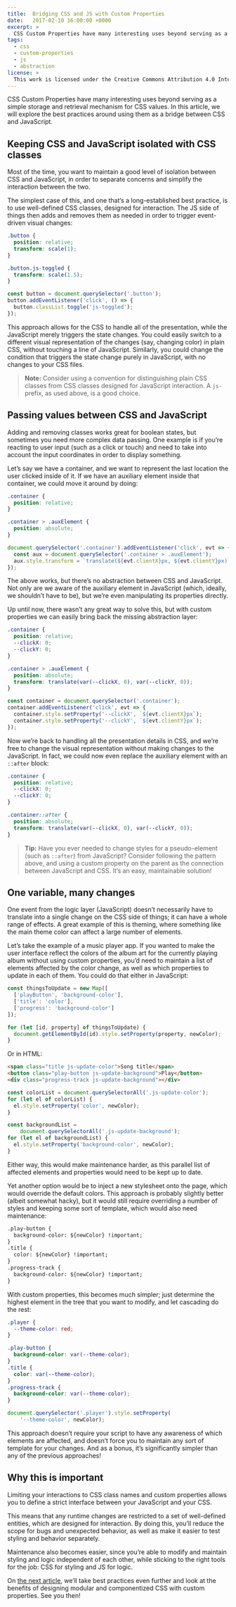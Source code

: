 ```yaml
---
title:  Bridging CSS and JS with Custom Properties
date:   2017-02-10 16:00:00 +0000
excerpt: >
  CSS Custom Properties have many interesting uses beyond serving as a simple storage and retrieval mechanism for CSS values. In this article, we will explore the best practices around using them as a bridge between CSS and JavaScript.
tags:
  - css
  - custom-properties
  - js
  - abstraction
license: >
  This work is licensed under the Creative Commons Attribution 4.0 International License. To view a copy of this license, visit http://creativecommons.org/licenses/by/4.0/ or send a letter to Creative Commons, PO Box 1866, Mountain View, CA 94042, USA.
---
```


CSS Custom Properties have many interesting uses beyond serving as a simple storage and retrieval mechanism for CSS values. In this article, we will explore the best practices around using them as a bridge between CSS and JavaScript.


## Keeping CSS and JavaScript isolated with CSS classes

Most of the time, you want to maintain a good level of isolation between CSS and JavaScript, in order to separate concerns and simplify the interaction between the two.

The simplest case of this, and one that’s a long-established best practice, is to use well-defined CSS classes, designed for interaction. The JS side of things then adds and removes them as needed in order to trigger event-driven visual changes:

```css
.button {
  position: relative;
  transform: scale(1);
}

.button.js-toggled {
  transform: scale(1.5);
}
```


```js
const button = document.querySelector('.button');
button.addEventListener('click', () => {
  button.classList.toggle('js-toggled');
});
```

This approach allows for the CSS to handle all of the presentation, while the JavaScript merely triggers the state changes. You could easily switch to a different visual representation of the changes (say, changing color) in plain CSS, without touching a line of JavaScript. Similarly, you could change the condition that triggers the state change purely in JavaScript, with no changes to your CSS files.

> **Note:** Consider using a convention for distinguishing plain CSS classes from CSS classes designed for JavaScript interaction. A `js-` prefix, as used above, is a good choice.


## Passing values between CSS and JavaScript

Adding and removing classes works great for boolean states, but sometimes you need more complex data passing. One example is if you’re reacting to user input (such as a click or touch) and need to take into account the input coordinates in order to display something.

Let’s say we have a container, and we want to represent the last location the user clicked inside of it. If we have an auxiliary element inside that container, we could move it around by doing:


```css
.container {
  position: relative;
}

.container > .auxElement {
  position: absolute;
}
```

```js
document.querySelector('.container').addEventListener('click', evt => {
  const aux = document.querySelector('.container > .auxElement');
  aux.style.transform = `translate(${evt.clientX}px, ${evt.clientY}px)`;
});
```

The above works, but there’s no abstraction between CSS and JavaScript. Not only are we aware of the auxiliary element in JavaScript (which, ideally, we shouldn’t have to be), but we’re even manipulating its properties directly.

Up until now, there wasn’t any great way to solve this, but with custom properties we can easily bring back the missing abstraction layer:

```css
.container {
  position: relative;
  --clickX: 0;
  --clickY: 0;
}

.container > .auxElement {
  position: absolute;
  transform: translate(var(--clickX, 0), var(--clickY, 0));
}
```

```js
const container = document.querySelector('.container');
container.addEventListener('click', evt => {
  container.style.setProperty('--clickX', `${evt.clientX}px`);
  container.style.setProperty('--clickY', `${evt.clientY}px`);
});
```

Now we’re back to handling all the presentation details in CSS, and we’re free to change the visual representation without making changes to the JavaScript. In fact, we could now even replace the auxiliary element with an `::after` block:

```css
.container {
  position: relative;
  --clickX: 0;
  --clickY: 0;
}

.container::after {
  position: absolute;
  transform: translate(var(--clickX, 0), var(--clickY, 0));
}
```

> **Tip:** Have you ever needed to change styles for a pseudo-element (such as `::after`) from JavaScript? Consider following the pattern above, and using a custom property on the parent as the connection between JavaScript and CSS. It’s an easy, maintainable solution!


## One variable, many changes

One event from the logic layer (JavaScript) doesn’t necessarily have to translate into a single change on the CSS side of things; it can have a whole range of effects. A great example of this is theming, where something like the main theme color can affect a large number of elements.

Let’s take the example of a music player app. If you wanted to make the user interface reflect the colors of the album art for the currently playing album without using custom properties, you’d need to maintain a list of elements affected by the color change, as well as which properties to update in each of them. You could do that either in JavaScript:

```js
const thingsToUpdate = new Map([
  ['playButton', 'background-color'],
  ['title': 'color'],
  ['progress': 'background-color']
]);

for (let [id, property] of thingsToUpdate) {
  document.getElementById(id).style.setProperty(property, newColor);
}
```

Or in HTML:

```html
<span class="title js-update-color">Song title</span>
<button class="play-button js-update-background">Play</button>
<div class="progress-track js-update-background"></div>
```

```js
const colorList = document.querySelectorAll('.js-update-color');
for (let el of colorList) {
  el.style.setProperty('color', newColor);
}

const backgroundList =
    document.querySelectorAll('.js-update-background');
for (let el of backgroundList) {
  el.style.setProperty('background-color', newColor);
}
```

Either way, this would make maintenance harder, as this parallel list of affected elements and properties would need to be kept up to date.

Yet another option would be to inject a new stylesheet onto the page, which would override the default colors. This approach is probably slightly better (albeit somewhat hacky), but it would still require overriding a number of styles and keeping some sort of template, which would also need maintenance:

```txt
.play-button {
  background-color: ${newColor} !important;
}
.title {
  color: ${newColor} !important;
}
.progress-track {
  background-color: ${newColor} !important;
}
```

With custom properties, this becomes much simpler; just determine the highest element in the tree that you want to modify, and let cascading do the rest:

```css
.player {
  --theme-color: red;
}

.play-button {
  background-color: var(--theme-color);
}
.title {
  color: var(--theme-color);
}
.progress-track {
  background-color: var(--theme-color);
}
```

```js
document.querySelector('.player').style.setProperty(
    '--theme-color', newColor);
```

This approach doesn’t require your script to have any awareness of which elements are affected, and doesn’t force you to maintain any sort of template for your changes. And as a bonus, it’s significantly simpler than any of the previous approaches!


## Why this is important

Limiting your interactions to CSS class names and custom properties allows you to define a strict interface between your JavaScript and your CSS.

This means that any runtime changes are restricted to a set of well-defined entities, which are designed for interaction. By doing this, you’ll reduce the scope for bugs and unexpected behavior, as well as make it easier to test styling and behavior separately.

Maintenance also becomes easier, since you’re able to modify and maintain styling and logic independent of each other, while sticking to the right tools for the job: CSS for styling and JS for logic.

On [the next article](/posts/2017-02-17-css-custom-properties-as-your-api), we’ll take best practices even further and look at the benefits of designing modular and componentized CSS with custom properties. See you then!
